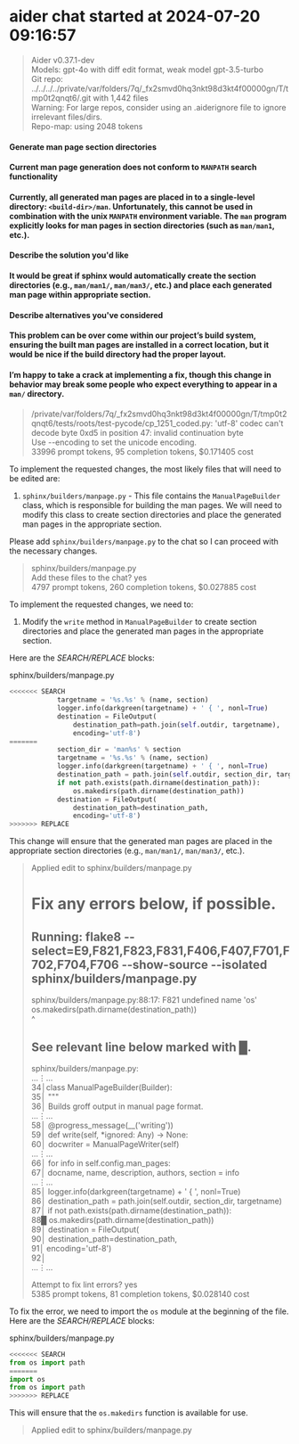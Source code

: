
# aider chat started at 2024-07-20 09:16:57

> Aider v0.37.1-dev  
> Models: gpt-4o with diff edit format, weak model gpt-3.5-turbo  
> Git repo: ../../../../private/var/folders/7q/_fx2smvd0hq3nkt98d3kt4f00000gn/T/tmp0t2qnqt6/.git with 1,442 files  
> Warning: For large repos, consider using an .aiderignore file to ignore irrelevant files/dirs.  
> Repo-map: using 2048 tokens  

#### Generate man page section directories  
#### **Current man page generation does not conform to `MANPATH` search functionality**  
#### Currently, all generated man pages are placed in to a single-level directory: `<build-dir>/man`. Unfortunately, this cannot be used in combination with the unix `MANPATH` environment variable. The `man` program explicitly looks for man pages in section directories (such as `man/man1`, etc.).   
####   
#### **Describe the solution you'd like**  
#### It would be great if sphinx would automatically create the section directories (e.g., `man/man1/`, `man/man3/`, etc.) and place each generated man page within appropriate section.  
####   
#### **Describe alternatives you've considered**  
#### This problem can be over come within our project’s build system, ensuring the built man pages are installed in a correct location, but it would be nice if the build directory had the proper layout.  
####   
#### I’m happy to take a crack at implementing a fix, though this change in behavior may break some people who expect everything to appear in a `man/` directory.   
####  
> /private/var/folders/7q/_fx2smvd0hq3nkt98d3kt4f00000gn/T/tmp0t2qnqt6/tests/roots/test-pycode/cp_1251_coded.py: 'utf-8' codec can't decode byte 0xd5 in position 47: invalid continuation byte  
> Use --encoding to set the unicode encoding.  
> 33996 prompt tokens, 95 completion tokens, $0.171405 cost  

To implement the requested changes, the most likely files that will need to be edited are:

1. `sphinx/builders/manpage.py` - This file contains the `ManualPageBuilder` class, which is responsible for building the man pages. We will need to modify this class to create section directories and place the generated man pages in the appropriate section.

Please add `sphinx/builders/manpage.py` to the chat so I can proceed with the necessary changes.

> sphinx/builders/manpage.py  
> Add these files to the chat? yes  
> 4797 prompt tokens, 260 completion tokens, $0.027885 cost  

To implement the requested changes, we need to:

1. Modify the `write` method in `ManualPageBuilder` to create section directories and place the generated man pages in the appropriate section.

Here are the *SEARCH/REPLACE* blocks:

sphinx/builders/manpage.py
```python
<<<<<<< SEARCH
            targetname = '%s.%s' % (name, section)
            logger.info(darkgreen(targetname) + ' { ', nonl=True)
            destination = FileOutput(
                destination_path=path.join(self.outdir, targetname),
                encoding='utf-8')
=======
            section_dir = 'man%s' % section
            targetname = '%s.%s' % (name, section)
            logger.info(darkgreen(targetname) + ' { ', nonl=True)
            destination_path = path.join(self.outdir, section_dir, targetname)
            if not path.exists(path.dirname(destination_path)):
                os.makedirs(path.dirname(destination_path))
            destination = FileOutput(
                destination_path=destination_path,
                encoding='utf-8')
>>>>>>> REPLACE
```

This change will ensure that the generated man pages are placed in the appropriate section directories (e.g., `man/man1/`, `man/man3/`, etc.).

> Applied edit to sphinx/builders/manpage.py  
>  
> # Fix any errors below, if possible.  
>  
> ## Running: flake8 --select=E9,F821,F823,F831,F406,F407,F701,F702,F704,F706 --show-source --isolated sphinx/builders/manpage.py  
>  
> sphinx/builders/manpage.py:88:17: F821 undefined name 'os'  
> os.makedirs(path.dirname(destination_path))  
> ^  
>  
> ## See relevant line below marked with █.  
>  
> sphinx/builders/manpage.py:  
> ...⋮...  
> 34│class ManualPageBuilder(Builder):  
> 35│    """  
> 36│    Builds groff output in manual page format.  
> ...⋮...  
> 58│    @progress_message(__('writing'))  
> 59│    def write(self, *ignored: Any) -> None:  
> 60│        docwriter = ManualPageWriter(self)  
> ...⋮...  
> 66│        for info in self.config.man_pages:  
> 67│            docname, name, description, authors, section = info  
> ...⋮...  
> 85│            logger.info(darkgreen(targetname) + ' { ', nonl=True)  
> 86│            destination_path = path.join(self.outdir, section_dir, targetname)  
> 87│            if not path.exists(path.dirname(destination_path)):  
> 88█                os.makedirs(path.dirname(destination_path))  
> 89│            destination = FileOutput(  
> 90│                destination_path=destination_path,  
> 91│                encoding='utf-8')  
> 92│  
> ...⋮...  
>  
> Attempt to fix lint errors? yes  
> 5385 prompt tokens, 81 completion tokens, $0.028140 cost  

To fix the error, we need to import the `os` module at the beginning of the file. Here are the *SEARCH/REPLACE* blocks:

sphinx/builders/manpage.py
```python
<<<<<<< SEARCH
from os import path
=======
import os
from os import path
>>>>>>> REPLACE
```

This will ensure that the `os.makedirs` function is available for use.

> Applied edit to sphinx/builders/manpage.py  
